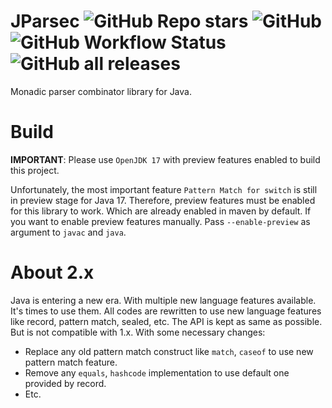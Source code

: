 # JParsec ![GitHub Repo stars](https://img.shields.io/github/stars/yuxuanchiadm/jparsec?style=flat-square) ![GitHub](https://img.shields.io/github/license/yuxuanchiadm/jparsec?style=flat-square) ![GitHub Workflow Status](https://img.shields.io/github/workflow/status/yuxuanchiadm/jparsec/Java%20CI%20with%20Maven?style=flat-square) ![GitHub all releases](https://img.shields.io/github/downloads/yuxuanchiadm/jparsec/total?style=flat-square)

Monadic parser combinator library for Java.

# Build

**IMPORTANT**: Please use `OpenJDK 17` with preview features enabled to build this project.

Unfortunately, the most important feature `Pattern Match for switch` is still in preview stage for Java 17.
Therefore, preview features must be enabled for this library to work. Which are already enabled in maven by default.
If you want to enable preview features manually. Pass `--enable-preview` as argument to `javac` and `java`.

# About 2.x

Java is entering a new era. With multiple new language features available. It's times to use them.
All codes are rewritten to use new language features like record, pattern match, sealed, etc.
The API is kept as same as possible. But is not compatible with 1.x. With some necessary changes:

- Replace any old pattern match construct like `match`, `caseof` to use new pattern match feature.
- Remove any `equals`, `hashcode` implementation to use default one provided by record.
- Etc.
